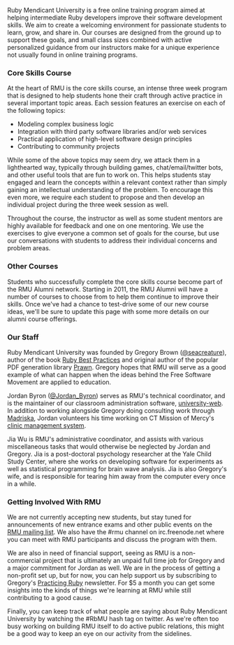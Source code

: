 Ruby Mendicant University is a free online training program aimed at helping intermediate Ruby developers improve their software development skills.  We aim to create a welcoming environment for passionate students to learn, grow, and share in.  Our courses are designed from the ground up to support these goals, and small class sizes combined with active personalized guidance from our instructors make for a unique experience not usually found in online training programs.

### Core Skills Course

At the heart of RMU is the core skills course, an intense three week program that is designed to help students hone their craft through active practice in several important topic areas.  Each session features an exercise on each of the following topics:

  * Modeling complex business logic
  * Integration with third party software libraries and/or web services
  * Practical application of high-level software design principles
  * Contributing to community projects

While some of the above topics may seem dry, we attack them in a lighthearted way, typically through building games, chat/email/twitter bots, and other useful tools that are fun to work on.  This helps students stay engaged and learn the concepts within a relevant context rather than simply gaining an intellectual understanding of the problem.  To encourage this even more, we require each student to propose and then develop an individual project during the three week session as well. 

Throughout the course, the instructor as well as some student mentors are highly available for feedback and one on one mentoring.  We use the exercises to give everyone a common set of goals for the course, but use our conversations with students to address their individual concerns and problem areas.

### Other Courses

Students who successfully complete the core skills course become part of the RMU Alumni network.  Starting in 2011, the RMU Alumni will have a number of courses to choose from to help them continue to improve their skills.  Once we've had a chance to test-drive some of our new course ideas, we'll be sure to update this page with some more details on our alumni course offerings.

### Our Staff

Ruby Mendicant University was founded by Gregory Brown ([@seacreature](http://twitter.com/seacreature)), author of the book [Ruby Best Practices](http://rubybestpractices.com) and original author of the popular PDF generation library [Prawn](http://prawn.majesticseacreature.com).  Gregory hopes that RMU will serve as a good example of what can happen when the ideas behind the Free Software Movement are applied to education.

Jordan Byron ([@Jordan_Byron](http://twitter.com/jordan_byron)) serves as RMU's technical coordinator, and is the maintainer of our classroom administration software, [university-web](https://github.com/rmu/university-web).  In addition to working alongside Gregory doing consulting work through [Madriska](http://madriska.com), Jordan volunteers his time working on CT Mission of Mercy's [clinic management system](https://github.com/jordanbyron/mission_of_mercy).

Jia Wu is RMU's administrative coordinator, and assists with various miscellaneous tasks that would otherwise be neglected by Jordan and Gregory.  Jia is a post-doctoral psychology researcher at the Yale Child Study Center, where she works on developing software for experiments as well as statistical programming for brain wave analysis.  Jia is also Gregory's wife, and is responsible for tearing him away from the computer every once in a while.

### Getting Involved With RMU

We are not currently accepting new students, but stay tuned for announcements of new entrance exams and other public events on the [RMU mailing list](http://groups.google.com/group/rmu-talk).  We also have the #rmu channel on irc.freenode.net where you 
can meet with RMU participants and discuss the program with them.

We are also in need of financial support, seeing as RMU is a non-commercial project that is ultimately an unpaid full time job for Gregory and a major commitment for Jordan as well.  We are in the process of getting a non-profit set up, but for now, you can help support us by subscribing to Gregory's [Practicing Ruby](http://blog.rubybestpractices.com/posts/gregory/028-practicing-ruby.html) newsletter.  For $5 a month you can get some insights into the kinds of things we're learning at RMU while still contributing to a good cause.

Finally, you can keep track of what people are saying about Ruby Mendicant University by watching the #RbMU hash tag on twitter.  As we're often too busy working on building RMU itself to do active public relations, this might be a good way to keep an eye on our activity from the sidelines.